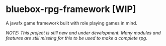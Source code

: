 # bluebox-rpg-framework [WIP]
A javafx game framework built with role playing games in mind. 

<em>NOTE: This project is still new and under development. Many modules and features are still missing for this to be used to make a complete rpg. </em>

